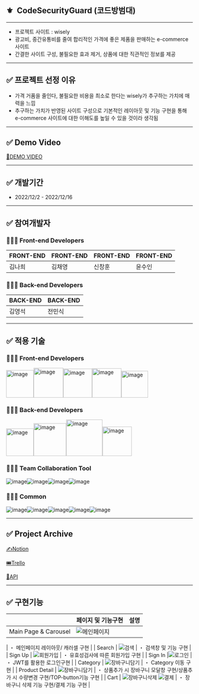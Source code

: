 ## ⚜️  CodeSecurityGuard (코드방범대)

---

- 프로젝트 사이트 : wisely
- 광고비, 중간유통비를 줄여 합리적인 가격에 좋은 제품을 판매하는 e-commerce 사이트
- 간결한 사이트 구성, 불필요한 효과 제거, 상품에 대한 직관적인 정보를 제공

---

## ✅ **프로젝트 선정 이유**

- 가격 거품을 줄인다, 불필요한 비용을 최소로 한다는 wisely가 추구하는 가치에 매력을 느낌
- 추구하는 가치가 반영된 사이트 구성으로 기본적인 레이아웃 및 기능 구현을 통해 e-commerce 사이트에 대한 이해도를 높일 수 있을 것이라 생각됨

---

## ✅ **Demo Video**

[📀DEMO VIDEO](https://drive.google.com/file/d/1Xz-8Z9JHt1AafL5wjftriH3y2utvhNty/view?usp=sharing)

---

## ✅ 개발기간

- 2022/12/2 - 2022/12/16

---

## ✅ 참여개발자

### 🧑🏻‍💻 **Front-end Developers**

|         FRONT-END |        FRONT-END |        FRONT-END |        FRONT-END |
| --- | --- | --- | --- |
|              김나희 |               김채영 |               신창훈 |              윤수인 |

### 🧑🏻‍💻 **Back-end Developers**

|                              BACK-END |                               BACK-END |
| --- | --- |
|                                  김영석 |                                  전민식 |

---

## ✅ **적용 기술**

### 🧑🏻‍💻 **Front-end Developers**
<img width="74" alt="image" src="https://user-images.githubusercontent.com/115388103/208362900-093d52b7-b700-44a8-a762-d5d5ea1025b9.png"><img width="80" alt="image" src="https://user-images.githubusercontent.com/115388103/208362924-eeec0bf6-17cf-4757-bf60-dda05a379106.png"><img width="78" alt="image" src="https://user-images.githubusercontent.com/115388103/208362957-9adcb30f-b35d-459f-addc-d82dd35e2f16.png"><img width="79" alt="image" src="https://user-images.githubusercontent.com/115388103/208362987-95ddd35a-db2a-46b8-9ce1-cccb7ce6c03c.png"><img width="72" alt="image" src="https://user-images.githubusercontent.com/115388103/208363024-1c8af346-3b28-4899-b1bb-df8d8908a8b7.png">

### 🧑🏻‍💻 **Back-end Developers**
<img width="74" alt="image" src="https://user-images.githubusercontent.com/115388103/208362902-837c0925-18be-45cb-9b6e-337517d6f139.png"><img width="88" alt="image" src="https://user-images.githubusercontent.com/115388103/208363062-8d8b454b-d9d1-424f-ad71-1da7005a1c5b.png"><img width="98" alt="image" src="https://user-images.githubusercontent.com/115388103/208363094-6a58c568-bcba-426c-a1e5-d0b8b4760fd5.png"><img width="79" alt="image" src="https://user-images.githubusercontent.com/115388103/208363122-c3da7520-f53b-46c7-9866-3bb919cad251.png">

### 🧑🏻‍💻 **Team Collaboration Tool**
![image](https://user-images.githubusercontent.com/115388103/208361355-ca93f008-f1d6-47f1-8c30-2e98751f1b4d.png)![image](https://user-images.githubusercontent.com/115388103/208361374-ab0e86a1-ac31-4e5a-a79b-e2d8d72112ad.png)![image](https://user-images.githubusercontent.com/115388103/208361379-efbe9ebb-c405-4116-92f3-d6ae50b08529.png)![image](https://user-images.githubusercontent.com/115388103/208361391-cb6d790e-384a-44aa-b370-69798d91b61e.png)

### 🧑🏻‍💻 Common
![image](https://user-images.githubusercontent.com/115388103/208361271-3b3f4438-1136-46e3-bd37-454434ec3773.png)![image](https://user-images.githubusercontent.com/115388103/208361284-cd2845b0-0482-415d-a501-fdde7bf5a979.png)![image](https://user-images.githubusercontent.com/115388103/208361298-088ef8f4-a140-4a03-9a9c-0f687358cf2e.png)![image](https://user-images.githubusercontent.com/115388103/208361316-00647647-bd5a-4f81-bc14-bcf371b8d26c.png)![image](https://user-images.githubusercontent.com/115388103/208361335-f0669e80-3104-41a5-97ec-cc1e68c5bfb8.png)



---

## ✅ **Project Archive**

[✍️Notion](https://www.notion.so/1-781948f0af304faabc48bc0d4fd61d20)

[🎟️Trello](https://trello.com/b/4UQP8twT/1st-project)

[📠API](https://dbdiagram.io/d/63731a5ac9abfc611172ac4a)

---

## ✅ 구현기능

|  | 페이지 및 기능구현 | 설명 |
| --- | --- | --- |
| Main Page & Carousel | ![메인페이지](https://user-images.githubusercontent.com/109934186/208372544-9cfa5655-cf64-4030-9beb-360511ca2bdb.gif)

 | ・ 메인페이지 레이아웃/ 캐러셀 구현 |
| Search |
![검색](https://user-images.githubusercontent.com/109934186/208373114-847fec69-78fe-44d5-a547-4e07ceab0dbf.gif)
| ・ 검색창 및 기능 구현 |
| Sign Up | ![회원가입](https://user-images.githubusercontent.com/109934186/208373208-cf00ed98-b061-4530-888a-00a7962f510f.gif)
 | ・ 유효성검사에 따른 회원가입 구현 |
| Sign In |![로그인](https://user-images.githubusercontent.com/109934186/208373267-e7c2c63e-7ac4-481a-a1e1-76cedc892745.gif)
 | ・ JWT를 활용한 로그인구현 |
| Category | ![장바구니담기](https://user-images.githubusercontent.com/109934186/208373477-c97e52fd-379d-4b31-b9e6-d1fecee401ac.gif)
 | ・ Category 이동 구현 |
| Product Detail | ![장바구니담기](https://user-images.githubusercontent.com/109934186/208372858-f69ed4db-c850-43ba-b0de-6a12bbe8fb22.gif)
 | ・ 상품추가 시 장바구니 모달창 구현/상품추가 시 수량변경 구현/TOP-button기능 구현 |
| Cart | 
![장바구니삭제](https://user-images.githubusercontent.com/109934186/208372798-203f39a6-22f3-49db-84f9-907fc4a21a02.gif)
![결제](https://user-images.githubusercontent.com/109934186/208372689-ba323e59-4072-4b12-8a96-47d77e735e81.gif)
| ・ 장바구니 삭제 기능 구현/결제 기능 구현 |
